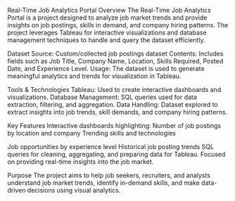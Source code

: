 Real-Time Job Analytics Portal
Overview
The Real-Time Job Analytics Portal is a project designed to analyze job market trends and provide insights on job postings, skills in demand, and company hiring patterns. The project leverages Tableau for interactive visualizations and database management techniques to handle and query the dataset efficiently.

Dataset
Source: Custom/collected job postings dataset
Contents: Includes fields such as Job Title, Company Name, Location, Skills Required, Posted Date, and Experience Level.
Usage: The dataset is used to generate meaningful analytics and trends for visualization in Tableau.

Tools & Technologies
Tableau: Used to create interactive dashboards and visualizations.
Database Management: SQL queries used for data extraction, filtering, and aggregation.
Data Handling: Dataset explored to extract insights into job trends, skill demands, and company hiring patterns.

Key Features
Interactive dashboards highlighting:
Number of job postings by location and company
Trending skills and technologies

Job opportunities by experience level
Historical job posting trends
SQL queries for cleaning, aggregating, and preparing data for Tableau.
Focused on providing real-time insights into the job market.

Purpose
The project aims to help job seekers, recruiters, and analysts understand job market trends, identify in-demand skills, and make data-driven decisions using visual analytics.
